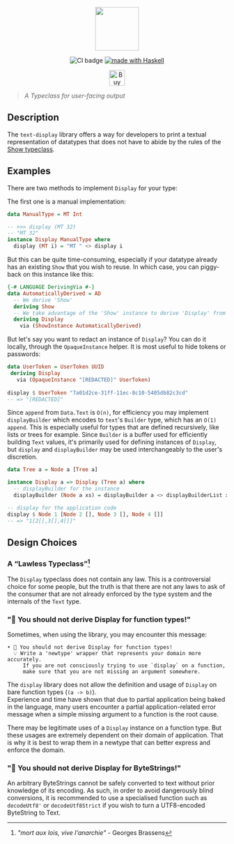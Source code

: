 <p align="center">

<img src="./images/logo.svg" height=100 width=100 />
</p>

<p align="center">
<a href="https://github.com/Kleidukos/text-display/actions"></a>
  <img src="https://img.shields.io/github/workflow/status/Kleidukos/text-display/CI?style=flat-square" alt="CI badge" />
</a>
<a href="https://haskell.org">
  <img src="https://img.shields.io/badge/Made%20in-Haskell-%235e5086?logo=haskell&style=flat-square" alt="made with Haskell"/>
</a>
</p>

<p align="center">
<a href='https://ko-fi.com/Q5Q327ZHW' target='_blank'><img height='36' style='border:0px;height:36px;' src='https://cdn.ko-fi.com/cdn/kofi1.png?v=3' border='0' alt='Buy Me a Coffee at ko-fi.com' /></a>
</p>

> *A Typeclass for user-facing output*


## Description

The `text-display` library offers a way for developers to print a textual representation of datatypes that does not
have to abide by the rules of the [Show typeclass][Show].

## Examples

There are two methods to implement `Display` for your type:

The first one is a manual implementation:

```haskell
data ManualType = MT Int

-- >>> display (MT 32)
-- "MT 32"
instance Display ManualType where
  display (MT i) = "MT " <> display i
```

But this can be quite time-consuming, especially if your datatype already has
an existing `Show` that you wish to reuse. In which case, you can piggy-back
on this instance like this:

```haskell
{-# LANGUAGE DerivingVia #-}
data AutomaticallyDerived = AD
  -- We derive 'Show'
  deriving Show 
  -- We take advantage of the 'Show' instance to derive 'Display' from it
  deriving Display
    via (ShowInstance AutomaticallyDerived) 
```

But let's say you want to redact an instance of `Display`? You can do it locally, through
the `OpaqueInstance` helper. It is most useful to hide tokens or passwords:

```haskell
data UserToken = UserToken UUID                           
 deriving Display                                         
   via (OpaqueInstance "[REDACTED]" UserToken)            
                                                          
display $ UserToken "7a01d2ce-31ff-11ec-8c10-5405db82c3cd"
-- => "[REDACTED]"                                              
```

Since `append` from `Data.Text` is `O(n)`, for efficiency you may implement
`displayBuilder` which encodes to `text`'s `Builder` type, which has an `O(1)`
`append`. This is especially useful for types that are defined recursively,
like lists or trees for example. Since `Builder` is a buffer used for efficiently
building `Text` values, it's primarily used for defining instances of `Display`, but
`display` and `displayBuilder` may be used interchangeably to the user's discretion.

```haskell
data Tree a = Node a [Tree a]

instance Display a => Display (Tree a) where
  -- displayBuilder for the instance
  displayBuilder (Node a xs) = displayBuilder a <> displayBuilderList xs

-- display for the application code
display $ Node 1 [Node 2 [], Node 3 [], Node 4 []]
-- => "1[2[],3[],4[]]"
```

## Design Choices

### A “Lawless Typeclass”[^1]

The `Display` typeclass does not contain any law. This is a controversial choice for some people,
but the truth is that there are not any laws to ask of the consumer that are not already enforced
by the type system and the internals of the `Text` type.

### "🚫 You should not derive Display for function types!"

Sometimes, when using the library, you may encounter this message:

```
• 🚫 You should not derive Display for function types!                     
  💡 Write a 'newtype' wrapper that represents your domain more accurately.
     If you are not consciously trying to use `display` on a function,     
     make sure that you are not missing an argument somewhere.
```

The `display` library does not allow the definition and usage of `Display` on
bare function types (`(a -> b)`).  
Experience and time have shown that due to partial application being baked in the language,
many users encounter a partial application-related error message when a simple missing
argument to a function is the root cause.

There may be legitimate uses of a `Display` instance on a function type.
But these usages are extremely dependent on their domain of application.
That is why it is best to wrap them in a newtype that can better
express and enforce the domain.


### "🚫 You should not derive Display for ByteStrings!"

An arbitrary ByteStrings cannot be safely converted to text without prior knowledge of its encoding.
As such, in order to avoid dangerously blind conversions, it is recommended to use a specialised
function such as `decodeUtf8'` or `decodeUtf8Strict` if you wish to turn a UTF8-encoded ByteString
to Text.

[^1]: _"mort aux lois, vive l'anarchie"_ - Georges Brassens

[Show]: https://hackage.haskell.org/package/base/docs/Text-Show.html#v:Show
